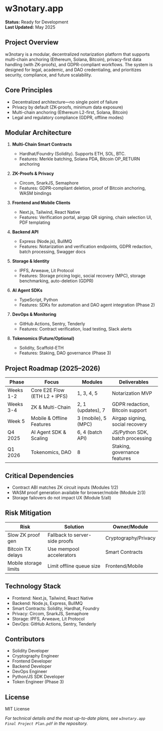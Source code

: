 # w3notary.app

**Status:** Ready for Development  
**Last Updated:** May 2025

## Project Overview

w3notary is a modular, decentralized notarization platform that supports multi-chain anchoring (Ethereum, Solana, Bitcoin), privacy-first data handling (with ZK-proofs), and GDPR-compliant workflows. The system is designed for legal, academic, and DAO credentialing, and prioritizes security, compliance, and future scalability.

## Core Principles

- Decentralized architecture—no single point of failure
- Privacy by default (ZK-proofs, minimum data exposure)
- Multi-chain anchoring (Ethereum L2-first, Solana, Bitcoin)
- Legal and regulatory compliance (GDPR, offline modes)

## Modular Architecture

1. **Multi-Chain Smart Contracts**  
   - Hardhat/Foundry (Solidity). Supports ETH, SOL, BTC.  
   - Features: Merkle batching, Solana PDA, Bitcoin OP_RETURN anchoring

2. **ZK-Proofs & Privacy**  
   - Circom, SnarkJS, Semaphore  
   - Features: GDPR-compliant deletion, proof of Bitcoin anchoring, WASM bindings

3. **Frontend and Mobile Clients**  
   - Next.js, Tailwind, React Native  
   - Features: Verification portal, airgap QR signing, chain selection UI, PDF templating

4. **Backend API**  
   - Express (Node.js), BullMQ  
   - Features: Notarization and verification endpoints, GDPR redaction, batch processing, Swagger docs

5. **Storage & Identity**  
   - IPFS, Arweave, Lit Protocol  
   - Features: Storage pricing logic, social recovery (MPC), storage benchmarking, auto-deletion (GDPR)

6. **AI Agent SDKs**  
   - TypeScript, Python  
   - Features: SDKs for automation and DAO agent integration (Phase 2)

7. **DevOps & Monitoring**  
   - GitHub Actions, Sentry, Tenderly  
   - Features: Contract verification, load testing, Slack alerts

8. **Tokenomics (Future/Optional)**  
   - Solidity, Scaffold-ETH  
   - Features: Staking, DAO governance (Phase 3)

## Project Roadmap (2025–2026)

| Phase       | Focus                             | Modules                 | Deliverables                        |
|------------ |-----------------------------------|-------------------------|-------------------------------------|
| Weeks 1-2   | Core E2E Flow (ETH L2 + IPFS)     | 1, 3, 4, 5              | Notarization MVP                    |
| Weeks 3-4   | ZK & Multi-Chain                  | 2, 1 (updates), 7       | GDPR redaction, Bitcoin support     |
| Week 5      | Mobile & Offline Features         | 3 (mobile), 5 (MPC)     | Airgap signing, social recovery     |
| Q4 2025     | AI Agent SDK & Scaling            | 6, 4 (batch API)        | JS/Python SDK, batch processing     |
| Q1 2026     | Tokenomics, DAO                   | 8                       | Staking, governance features        |

## Critical Dependencies

- Contract ABI matches ZK circuit inputs (Modules 1/2)
- WASM proof generation available for browser/mobile (Module 2/3)
- Storage failovers do not impact UX (Module 5/all)

## Risk Mitigation

| Risk                   | Solution                       | Owner/Module           |
|------------------------|-------------------------------|------------------------|
| Slow ZK proof gen      | Fallback to server-side proofs | Cryptography/Privacy   |
| Bitcoin TX delays      | Use mempool accelerators       | Smart Contracts        |
| Mobile storage limits  | Limit offline queue size       | Frontend/Mobile        |

## Technology Stack

- Frontend: Next.js, Tailwind, React Native
- Backend: Node.js, Express, BullMQ
- Smart Contracts: Solidity, Hardhat, Foundry
- Privacy: Circom, SnarkJS, Semaphore
- Storage: IPFS, Arweave, Lit Protocol
- DevOps: GitHub Actions, Sentry, Tenderly

## Contributors

- Solidity Developer
- Cryptography Engineer
- Frontend Developer
- Backend Developer
- DevOps Engineer
- Python/JS SDK Developer
- Token Engineer (Phase 3)

## License

MIT License

*For technical details and the most up-to-date plans, see `w3notary.app Final Project Plan.pdf` in the repository.*
